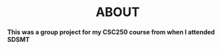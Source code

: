 <h1 style="text-align: center"> ABOUT</h1>

#### This was a group project for my CSC250 course from when I attended SDSMT